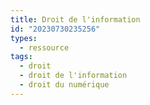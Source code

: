 ```yaml
---
title: Droit de l'information
id: "20230730235256"
types:
  - ressource
tags:
  - droit
  - droit de l'information
  - droit du numérique
---
```


